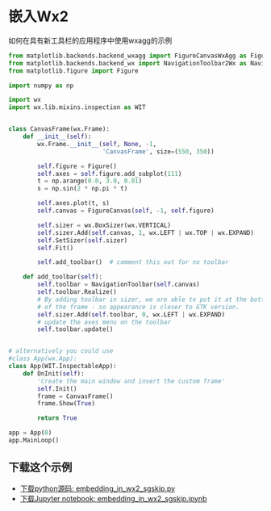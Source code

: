 # 嵌入Wx2

如何在具有新工具栏的应用程序中使用wxagg的示例

```python
from matplotlib.backends.backend_wxagg import FigureCanvasWxAgg as FigureCanvas
from matplotlib.backends.backend_wx import NavigationToolbar2Wx as NavigationToolbar
from matplotlib.figure import Figure

import numpy as np

import wx
import wx.lib.mixins.inspection as WIT


class CanvasFrame(wx.Frame):
    def __init__(self):
        wx.Frame.__init__(self, None, -1,
                          'CanvasFrame', size=(550, 350))

        self.figure = Figure()
        self.axes = self.figure.add_subplot(111)
        t = np.arange(0.0, 3.0, 0.01)
        s = np.sin(2 * np.pi * t)

        self.axes.plot(t, s)
        self.canvas = FigureCanvas(self, -1, self.figure)

        self.sizer = wx.BoxSizer(wx.VERTICAL)
        self.sizer.Add(self.canvas, 1, wx.LEFT | wx.TOP | wx.EXPAND)
        self.SetSizer(self.sizer)
        self.Fit()

        self.add_toolbar()  # comment this out for no toolbar

    def add_toolbar(self):
        self.toolbar = NavigationToolbar(self.canvas)
        self.toolbar.Realize()
        # By adding toolbar in sizer, we are able to put it at the bottom
        # of the frame - so appearance is closer to GTK version.
        self.sizer.Add(self.toolbar, 0, wx.LEFT | wx.EXPAND)
        # update the axes menu on the toolbar
        self.toolbar.update()


# alternatively you could use
#class App(wx.App):
class App(WIT.InspectableApp):
    def OnInit(self):
        'Create the main window and insert the custom frame'
        self.Init()
        frame = CanvasFrame()
        frame.Show(True)

        return True

app = App(0)
app.MainLoop()
```

## 下载这个示例
            
- [下载python源码: embedding_in_wx2_sgskip.py](https://matplotlib.org/_downloads/embedding_in_wx2_sgskip.py)
- [下载Jupyter notebook: embedding_in_wx2_sgskip.ipynb](https://matplotlib.org/_downloads/embedding_in_wx2_sgskip.ipynb)